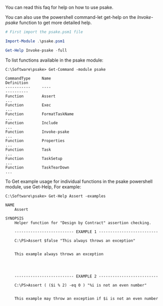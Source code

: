 You can read this faq for help on how to use psake.

You can also use the powershell command-let get-help on the *Invoke-psake* function to get more detailed help.

```powershell
# First import the psake.psm1 file

Import-Module .\psake.psm1

Get-Help Invoke-psake -full
```

To list functions available in the psake module:

```
C:\Software\psake> Get-Command -module psake

CommandType     Name                                                          Definition
-----------     ----                                                          ----------
Function        Assert                                                        ...
Function        Exec                                                          ...
Function        FormatTaskName                                                ...
Function        Include                                                       ...
Function        Invoke-psake                                                  ...
Function        Properties                                                    ...
Function        Task                                                          ...
Function        TaskSetup                                                     ...
Function        TaskTearDown                                                  ...
```

To Get example usage for individual functions in the psake powershell module, use Get-Help, For example:

```
C:\Software\psake> Get-Help Assert -examples

NAME
    Assert

SYNOPSIS
    Helper function for "Design by Contract" assertion checking.

    -------------------------- EXAMPLE 1 --------------------------

    C:\PS>Assert $false "This always throws an exception"


    This example always throws an exception




    -------------------------- EXAMPLE 2 --------------------------

    C:\PS>Assert ( ($i % 2) -eq 0 ) "%i is not an even number"


    This example may throw an exception if $i is not an even number
```
